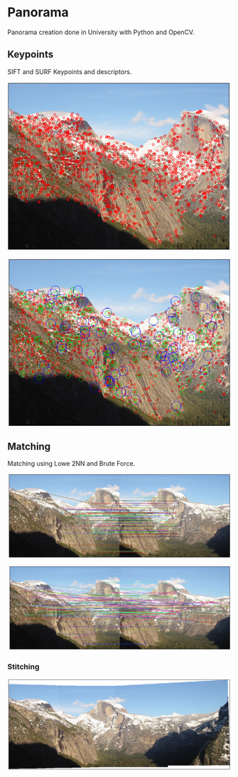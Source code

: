 # Panorama

Panorama creation done in University with Python and OpenCV.

## Keypoints

SIFT and SURF Keypoints and descriptors.

![1](https://raw.githubusercontent.com/FedericoGarciaGarcia/Panorama/master/files/informe/Pictures/ej1_surf1_ht500.jpg)

![2](https://raw.githubusercontent.com/FedericoGarciaGarcia/Panorama/master/files/informe/Pictures/ej1_surf1_octavas.jpg)

## Matching 

Matching using Lowe 2NN and Brute Force.

![3](https://raw.githubusercontent.com/FedericoGarciaGarcia/Panorama/master/files/informe/Pictures/ej2_2nn.jpg)

![3](https://raw.githubusercontent.com/FedericoGarciaGarcia/Panorama/master/files/informe/Pictures/ej2_bf.jpg)

### Stitching

![4](https://raw.githubusercontent.com/FedericoGarciaGarcia/Panorama/master/files/informe/Pictures/panorama1.jpg)
